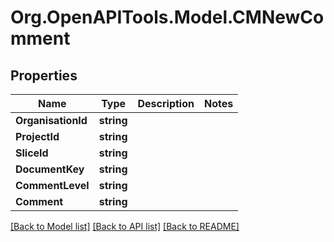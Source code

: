 # Org.OpenAPITools.Model.CMNewComment

## Properties

Name | Type | Description | Notes
------------ | ------------- | ------------- | -------------
**OrganisationId** | **string** |  | 
**ProjectId** | **string** |  | 
**SliceId** | **string** |  | 
**DocumentKey** | **string** |  | 
**CommentLevel** | **string** |  | 
**Comment** | **string** |  | 

[[Back to Model list]](../README.md#documentation-for-models) [[Back to API list]](../README.md#documentation-for-api-endpoints) [[Back to README]](../README.md)

